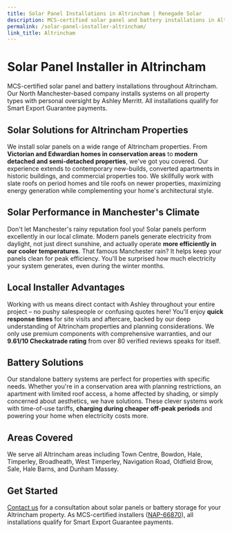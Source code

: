 ```yaml
---
title: Solar Panel Installations in Altrincham | Renegade Solar
description: MCS-certified solar panel and battery installations in Altrincham by Renegade Solar - a local, trusted electrical engineer with outstanding customer reviews and full MCS certification.
permalink: /solar-panel-installer-altrincham/
link_title: Altrincham
---
```


# Solar Panel Installer in Altrincham

MCS-certified solar panel and battery installations throughout Altrincham. Our North Manchester-based company installs systems on all property types with personal oversight by Ashley Merritt. All installations qualify for Smart Export Guarantee payments.

## Solar Solutions for Altrincham Properties

We install solar panels on a wide range of Altrincham properties. From **Victorian and Edwardian homes in conservation areas** to **modern detached and semi-detached properties**, we've got you covered. Our experience extends to contemporary new-builds, converted apartments in historic buildings, and commercial properties too. We skillfully work with slate roofs on period homes and tile roofs on newer properties, maximizing energy generation while complementing your home's architectural style.

## Solar Performance in Manchester's Climate

Don't let Manchester's rainy reputation fool you! Solar panels perform excellently in our local climate. Modern panels generate electricity from daylight, not just direct sunshine, and actually operate **more efficiently in our cooler temperatures**. That famous Manchester rain? It helps keep your panels clean for peak efficiency. You'll be surprised how much electricity your system generates, even during the winter months.

## Local Installer Advantages

Working with us means direct contact with Ashley throughout your entire project – no pushy salespeople or confusing quotes here! You'll enjoy **quick response times** for site visits and aftercare, backed by our deep understanding of Altrincham properties and planning considerations. We only use premium components with comprehensive warranties, and our **9.61/10 Checkatrade rating** from over 80 verified reviews speaks for itself.

## Battery Solutions

Our standalone battery systems are perfect for properties with specific needs. Whether you're in a conservation area with planning restrictions, an apartment with limited roof access, a home affected by shading, or simply concerned about aesthetics, we have solutions. These clever systems work with time-of-use tariffs, **charging during cheaper off-peak periods** and powering your home when electricity costs more.

## Areas Covered

We serve all Altrincham areas including Town Centre, Bowdon, Hale, Timperley, Broadheath, West Timperley, Navigation Road, Oldfield Brow, Sale, Hale Barns, and Dunham Massey.

## Get Started

[Contact us](/contact/) for a consultation about solar panels or battery storage for your Altrincham property. As MCS-certified installers ([NAP-66870](https://mcscertified.com/find-an-installer/)), all installations qualify for Smart Export Guarantee payments.
